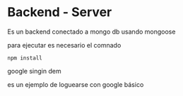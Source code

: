 # Backend - Server 

Es un backend conectado a mongo db usando mongoose


para ejecutar es necesario el comnado 

````
npm install
````
google singin dem 

es un ejemplo de loguearse con google básico